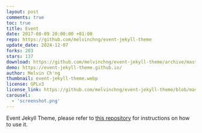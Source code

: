 ```yaml
---
layout: post
comments: true
toc: true
title: Event
date: 2017-08-09 20:00:00 +01:00
repo: https://github.com/melvinchng/event-jekyll-theme
update_date: 2024-12-07
forks: 203
stars: 137
download: https://github.com/melvinchng/event-jekyll-theme/archive/master.zip
demo: https://event-jekyll-theme.github.io/
author: Melvin Ch'ng
thumbnail: event-jekyll-theme.webp
license: GPLv3
license_link: https://github.com/melvinchng/event-jekyll-theme/blob/master/LICENSE
carousel:
  - 'screenshot.png'
---
```


Event Jekyll Theme, please refer to [this repository](https://github.com/melvinchng/event-jekyll-theme) for instructions on how to use it.
